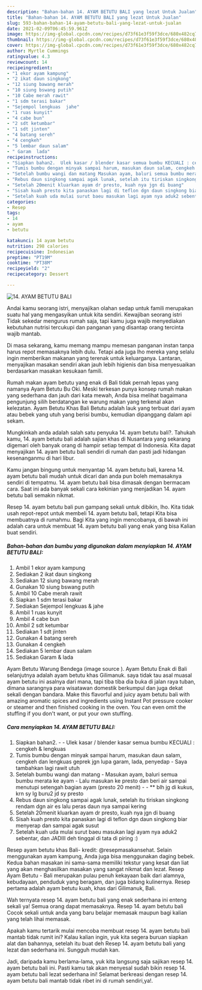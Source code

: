 ```yaml
---
description: "Bahan-bahan 14. AYAM BETUTU BALI yang lezat Untuk Jualan"
title: "Bahan-bahan 14. AYAM BETUTU BALI yang lezat Untuk Jualan"
slug: 593-bahan-bahan-14-ayam-betutu-bali-yang-lezat-untuk-jualan
date: 2021-02-09T06:45:59.961Z
image: https://img-global.cpcdn.com/recipes/d73f61e3f59f3dce/680x482cq70/14-ayam-betutu-bali-foto-resep-utama.jpg
thumbnail: https://img-global.cpcdn.com/recipes/d73f61e3f59f3dce/680x482cq70/14-ayam-betutu-bali-foto-resep-utama.jpg
cover: https://img-global.cpcdn.com/recipes/d73f61e3f59f3dce/680x482cq70/14-ayam-betutu-bali-foto-resep-utama.jpg
author: Myrtle Cummings
ratingvalue: 4.3
reviewcount: 14
recipeingredient:
- "1 ekor ayam kampung"
- "2 ikat daun singkong"
- "12 siung bawang merah"
- "10 siung bswang putih"
- "10 Cabe merah rawit"
- "1 sdm terasi bakar"
- "Sejempol lengkuas  jahe"
- "1 ruas kunyit"
- "4 cabe bun"
- "2 sdt ketumbar"
- "1 sdt jinten"
- "4 batang sereh"
- "4 cengkeh"
- "5 lembar daun salam"
- " Garam  lada"
recipeinstructions:
- "Siapkan bahan2.  Ulek kasar / blender kasar semua bumbu KECUALI : cengkeh &amp; lengkuas"
- "Tumis bumbu dengan minyak sampai harum, masukan daun salam, cengkeh dan lengkuas geprek jgn lupa garam, lada, penyedap Saya tambahkan lagi rawit utuh"
- "Setelah bumbu wangi dan matang Masukan ayam, baluri semua bumbu merata ke ayam Lalu masukan ke presto dan beri air sampai menutupi setengah bagian ayam (presto 20 menit)  ** blh jg di kukus, krn sy lg buru2 jd sy presto"
- "Rebus daun singkong sampai agak lunak, setelah itu tiriskan singkong rendam dgn air es lalu peras daun nya sampai kering"
- "Setelah 20menit kluarkan ayam dr presto, kuah nya jgn di buang"
- "Sisah kuah presto kita panaskan lagi di teflon dgn daun singkong biar menyerap dan sampai agak susut"
- "Setelah kuah uda mulai surut baeu masukan lagi ayam nya aduk2 sebentar, dan JADIII deh tinggal di tata di piring :)"
categories:
- Resep
tags:
- 14
- ayam
- betutu

katakunci: 14 ayam betutu 
nutrition: 298 calories
recipecuisine: Indonesian
preptime: "PT19M"
cooktime: "PT38M"
recipeyield: "2"
recipecategory: Dessert

---
```



![14. AYAM BETUTU BALI](https://img-global.cpcdn.com/recipes/d73f61e3f59f3dce/680x482cq70/14-ayam-betutu-bali-foto-resep-utama.jpg)

Andai kamu seorang istri, menyajikan olahan sedap untuk famili merupakan suatu hal yang mengasyikan untuk kita sendiri. Kewajiban seorang istri Tidak sekedar mengurus rumah saja, tapi kamu juga wajib menyediakan kebutuhan nutrisi tercukupi dan panganan yang disantap orang tercinta wajib mantab.

Di masa  sekarang, kamu memang mampu memesan panganan instan tanpa harus repot memasaknya lebih dulu. Tetapi ada juga lho mereka yang selalu ingin memberikan makanan yang terenak untuk keluarganya. Lantaran, menyajikan masakan sendiri akan jauh lebih higienis dan bisa menyesuaikan berdasarkan masakan kesukaan famili. 

Rumah makan ayam betutu yang enak di Bali tidak pernah lepas yang namanya Ayam Betutu Bu Oki. Meski terkesan punya konsep rumah makan yang sederhana dan jauh dari kata mewah, Anda bisa melihat bagaimana pengunjung silih berdatangan ke warung makan yang terkenal akan kelezatan. Ayam Betutu Khas Bali Betutu adalah lauk yang terbuat dari ayam atau bebek yang utuh yang berisi bumbu, kemudian dipanggang dalam api sekam.

Mungkinkah anda adalah salah satu penyuka 14. ayam betutu bali?. Tahukah kamu, 14. ayam betutu bali adalah sajian khas di Nusantara yang sekarang digemari oleh banyak orang di hampir setiap tempat di Indonesia. Kita dapat menyajikan 14. ayam betutu bali sendiri di rumah dan pasti jadi hidangan kesenanganmu di hari libur.

Kamu jangan bingung untuk menyantap 14. ayam betutu bali, karena 14. ayam betutu bali mudah untuk dicari dan anda pun boleh memasaknya sendiri di tempatmu. 14. ayam betutu bali bisa dimasak dengan bermacam cara. Saat ini ada banyak sekali cara kekinian yang menjadikan 14. ayam betutu bali semakin nikmat.

Resep 14. ayam betutu bali pun gampang sekali untuk dibikin, lho. Kita tidak usah repot-repot untuk membeli 14. ayam betutu bali, tetapi Kita bisa membuatnya di rumahmu. Bagi Kita yang ingin mencobanya, di bawah ini adalah cara untuk membuat 14. ayam betutu bali yang enak yang bisa Kalian buat sendiri.

<!--inarticleads1-->

##### Bahan-bahan dan bumbu yang digunakan dalam menyiapkan 14. AYAM BETUTU BALI:

1. Ambil 1 ekor ayam kampung
1. Sediakan 2 ikat daun singkong
1. Sediakan 12 siung bawang merah
1. Gunakan 10 siung bswang putih
1. Ambil 10 Cabe merah rawit
1. Siapkan 1 sdm terasi bakar
1. Sediakan Sejempol lengkuas &amp; jahe
1. Ambil 1 ruas kunyit
1. Ambil 4 cabe bun
1. Ambil 2 sdt ketumbar
1. Sediakan 1 sdt jinten
1. Gunakan 4 batang sereh
1. Gunakan 4 cengkeh
1. Sediakan 5 lembar daun salam
1. Sediakan  Garam &amp; lada


Ayam Betutu Warung Bendega (image source ). Ayam Betutu Enak di Bali selanjutnya adalah ayam betutu khas Gilimanuk. saya tidak tau asal muasal ayam betutu ini asalnya dari mana, tapi tiba tiba dia buka di jalan raya tuban, dimana sarangnya para wisatawan domestik berkumpul dan juga dekat sekali dengan bandara. Make this flavorful and juicy ayam betutu bali with amazing aromatic spices and ingredients using Instant Pot pressure cooker or steamer and then finished cooking in the oven. You can even omit the stuffing if you don&#39;t want, or put your own stuffing. 

<!--inarticleads2-->

##### Cara menyiapkan 14. AYAM BETUTU BALI:

1. Siapkan bahan2. -  - Ulek kasar / blender kasar semua bumbu KECUALI : cengkeh &amp; lengkuas
1. Tumis bumbu dengan minyak sampai harum, masukan daun salam, cengkeh dan lengkuas geprek jgn lupa garam, lada, penyedap - Saya tambahkan lagi rawit utuh
1. Setelah bumbu wangi dan matang - Masukan ayam, baluri semua bumbu merata ke ayam - Lalu masukan ke presto dan beri air sampai menutupi setengah bagian ayam (presto 20 menit) -  - ** blh jg di kukus, krn sy lg buru2 jd sy presto
1. Rebus daun singkong sampai agak lunak, setelah itu tiriskan singkong rendam dgn air es lalu peras daun nya sampai kering
1. Setelah 20menit kluarkan ayam dr presto, kuah nya jgn di buang
1. Sisah kuah presto kita panaskan lagi di teflon dgn daun singkong biar menyerap dan sampai agak susut
1. Setelah kuah uda mulai surut baeu masukan lagi ayam nya aduk2 sebentar, dan JADIII deh tinggal di tata di piring :)


Resep ayam betutu khas Bali- kredit: @resepmasakansehat. Selain menggunakan ayam kampung, Anda juga bisa menggunakan daging bebek. Kedua bahan masakan ini sama-sama memiliki tekstur yang kesat dan liat yang akan menghasilkan masakan yang sangat nikmat dan lezat. Resep Ayam Betutu - Bali merupakan pulau penuh kekayaan baik dari alamnya, kebudayaan, penduduk yang beragam, dan juga bidang kulinernya. Resep pertama adalah ayam betutu kuah, khas dari Gilimanuk, Bali. 

Wah ternyata resep 14. ayam betutu bali yang enak sederhana ini enteng sekali ya! Semua orang dapat memasaknya. Resep 14. ayam betutu bali Cocok sekali untuk anda yang baru belajar memasak maupun bagi kalian yang telah lihai memasak.

Apakah kamu tertarik mulai mencoba membuat resep 14. ayam betutu bali mantab tidak rumit ini? Kalau kalian ingin, yuk kita segera buruan siapkan alat dan bahannya, setelah itu buat deh Resep 14. ayam betutu bali yang lezat dan sederhana ini. Sungguh mudah kan. 

Jadi, daripada kamu berlama-lama, yuk kita langsung saja sajikan resep 14. ayam betutu bali ini. Pasti kamu tak akan menyesal sudah bikin resep 14. ayam betutu bali lezat sederhana ini! Selamat berkreasi dengan resep 14. ayam betutu bali mantab tidak ribet ini di rumah sendiri,ya!.

